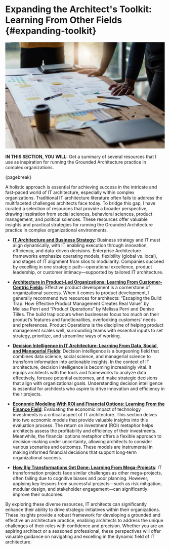 

# Expanding the Architect's Toolkit: Learning From Other Fields {#expanding-toolkit}

![image by worawee meepian from istock](assets/images/istock/iStock-1444086274.jpg)

**IN THIS SECTION, YOU WILL:**  Get a summary of several resources that I use as inspiration for running the Grounded Architecture practice in complex organizations.

{pagebreak}

A holistic approach is essential for achieving success in the intricate and fast-paced world of IT architecture, especially within complex organizations. Traditional IT architecture literature often fails to address the multifaceted challenges architects face today. To bridge this gap, I have curated a selection of resources that provide a broader perspective, drawing inspiration from social sciences, behavioral sciences, product management, and political sciences. These resources offer valuable insights and practical strategies for running the Grounded Architecture practice in complex organizational environments.

* **[IT Architecture and Business Strategy](strategy)**: Business strategy and IT must align dynamically, with IT enabling execution through innovation, efficiency, and data-driven decisions. Enterprise Architecture frameworks emphasize operating models, flexibility (global vs. local), and stages of IT alignment from silos to modularity. Companies succeed by excelling in one strategic path—operational excellence, product leadership, or customer intimacy—supported by tailored IT architecture.

* **[Architecture in Product-Led Organizations: Learning From Customer-Centric Fields](#product)**: Effective product development is a cornerstone of organizational success. When it comes to product development, I generally recommend two resources for architects: “Escaping the Build Trap: How Effective Product Management Creates Real Value” by Melissa Perri and “Product Operations” by Melissa Perri and Denise Tilles. The build trap occurs when businesses focus too much on their product’s features and functionalities, overlooking customers’ needs and preferences. Product Operations is the discipline of helping product management scales well, surrounding teams with essential inputs to set strategy, prioritize, and streamline ways of working.

* **[Decision Intelligence in IT Architecture: Learning From Data, Social, and Managerial Fields](#decision-intelligence)**: Decision intelligence is a burgeoning field that combines data science, social science, and managerial science to transform information into actionable insights. In the context of IT architecture, decision intelligence is becoming increasingly vital. It equips architects with the tools and frameworks to analyze data effectively, foresee potential outcomes, and make strategic decisions that align with organizational goals. Understanding decision intelligence is essential for architects who aspire to drive innovation and efficiency in their projects.

* **[Economic Modeling With ROI and Financial Options: Learning From the Finance Field](#economics)**: Evaluating the economic impact of technology investments is a critical aspect of IT architecture. This section delves into two economic models that provide valuable insights into this evaluation process. The return on investment (ROI) metaphor helps architects assess the profitability and efficiency of their investments. Meanwhile, the financial options metaphor offers a flexible approach to decision-making under uncertainty, allowing architects to consider various scenarios and outcomes. These models are instrumental in making informed financial decisions that support long-term organizational success.

* **[How Big Transformations Get Done: Learning From Mega-Projects](big-projects)**: IT transformation projects face similar challenges as other mega-projects, often failing due to cognitive biases and poor planning. However, applying key lessons from successful projects—such as risk mitigation, modular design, and stakeholder engagement—can significantly improve their outcomes.

By exploring these diverse resources, IT architects can significantly enhance their ability to drive strategic initiatives within their organizations. These insights provide a robust framework for developing a grounded and effective an architecture practice, enabling architects to address the unique challenges of their roles with confidence and precision. Whether you are an aspiring architect or a seasoned professional, these perspectives will offer valuable guidance on navigating and excelling in the dynamic field of IT architecture.
